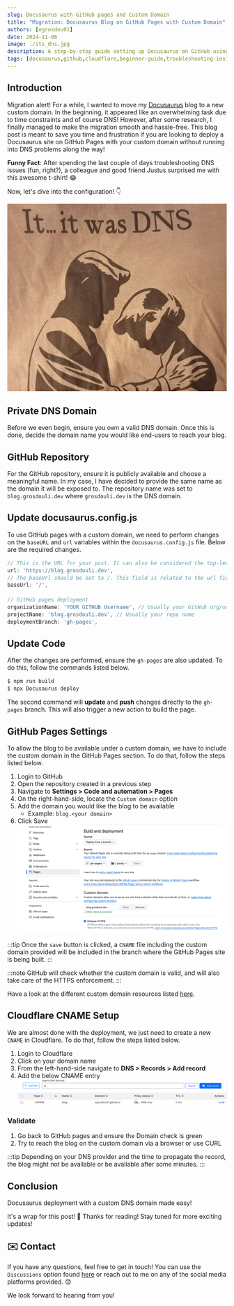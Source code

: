 ```yaml
---
slug: Docusaurus with GitHub pages and Custom Domain
title: "Migration: Docusaurus Blog on GitHub Pages with Custom Domain"
authors: [egrosdou01]
date: 2024-11-06
image: ./its_dns.jpg
description: A step-by-step guide setting up Docusaurus on GitHub using GitHub pages and a custom domain
tags: [docusaurus,github,cloudflare,beginner-guide,troubleshooting-insights,"2024"]
---
```


## Introduction

Migration alert! For a while, I wanted to move my [Docusaurus](https://docusaurus.io/docs/next) blog to a new custom domain. In the beginning, it appeared like an overwhelming task due to time constraints and of course DNS! However, after some research, I finally managed to make the migration smooth and hassle-free. This blog post is meant to save you time and frustration if you are looking to deploy a Docusaurus site on GitHub Pages with your custom domain without running into DNS problems along the way!

**Funny Fact**: After spending the last couple of days troubleshooting DNS issues (fun, right?), a colleague and good friend Justus surprised me with this awesome t-shirt! 😂

Now, let's dive into the configuration! 👇

![title image reading "Funny DNS"](its_dns.jpg)

<!--truncate-->

## Private DNS Domain

Before we even begin, ensure you own a valid DNS domain. Once this is done, decide the domain name you would like end-users to reach your blog.

## GitHub Repository

For the GitHub repository, ensure it is publicly available and choose a meaningful name. In my case, I have decided to provide the same name as the domain it will be exposed to. The repository name was set to `blog.grosdouli.dev` where `grosdouli.dev` is the DNS domain.

## Update docusaurus.config.js

To use GitHub pages with a custom domain, we need to perform changes on the `baseURL` and `url` variables within the `docusaurus.config.js` file. Below are the required changes.

```js
// This is the URL for your post. It can also be considered the top-level hostname
url: 'https://blog.grosdouli.dev',
// The baseUrl should be set to /. This field is related to the url field. So, we will resolve the blog post as https://blog.grosdouli.dev/
baseUrl: '/',

// GitHub pages deployment
organizationName: 'YOUR GITHUB Username', // Usually your GitHub org/user name
projectName: 'blog.grosdouli.dev', // Usually your repo name
deploymentBranch: 'gh-pages',
```

## Update Code

After the changes are performed, ensure the `gh-pages` are also updated. To do this, follow the commands listed below.

```bash
$ npm run build
$ npx Docusaurus deploy 
```

The second command will **update** and **push** changes directly to the `gh-pages` branch. This will also trigger a new action to build the page.

## GitHub Pages Settings

To allow the blog to be available under a custom domain, we have to include the custom domain in the GitHub Pages section. To do that, follow the steps listed below.

1. Login to GitHub
1. Open the repository created in a previous step
1. Navigate to **Settings > Code and automation > Pages**
1. On the right-hand-side, locate the `Custom domain` option
1. Add the domain you would like the blog to be available
    - Example: `blog.<your domain>`
1. Click Save
    ![title image reading "GitHub Pages Custom Domain"](github_pages_custom_domain.jpg)

:::tip
Once the `save` button is clicked, a `CNAME` file including the custom domain provided will be included in the branch where the GitHub Pages site is being built.
:::

:::note
GitHub will check whether the custom domain is valid, and will also take care of the HTTPS enforcement.
:::

Have a look at the different custom domain resources listed [here](https://docs.github.com/en/pages/configuring-a-custom-domain-for-your-github-pages-site).

## Cloudflare CNAME Setup

We are almost done with the deployment, we just need to create a new `CNAME` in Cloudflare. To do that, follow the steps listed below.

1. Login to Cloudflare
1. Click on your domain name
1. From the left-hand-side navigate to **DNS > Records > Add record**
1. Add the below CNAME entry
    ![title image reading "Cloudflare CNAME"](cloudflare_cname.jpg)

### Validate

1. Go back to GitHub pages and ensure the Domain check is green
1. Try to reach the blog on the custom domain via a browser or use CURL

:::tip
Depending on your DNS provider and the time to propagate the record, the blog might not be available or be available after some minutes.
:::

## Conclusion

Docusaurus deployment with a custom DNS domain made easy!

It's a wrap for this post! 🎉 Thanks for reading! Stay tuned for more exciting updates!

## ✉️ Contact

If you have any questions, feel free to get in touch! You can use the `Discussions` option found [here](https://github.com/egrosdou01/blog.grosdouli.dev/discussions) or reach out to me on any of the social media platforms provided. 😊

We look forward to hearing from you!
